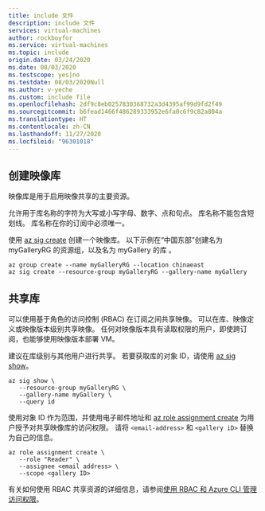 ```yaml
---
title: include 文件
description: include 文件
services: virtual-machines
author: rockboyfor
ms.service: virtual-machines
ms.topic: include
origin.date: 03/24/2020
ms.date: 08/03/2020
ms.testscope: yes|no
ms.testdate: 08/03/2020Null
ms.author: v-yeche
ms.custom: include file
ms.openlocfilehash: 2df9c8eb0257830368732a3d4395af99d9fd2f49
ms.sourcegitcommit: b6fead1466f486289333952e6fa0c6f9c82a804a
ms.translationtype: HT
ms.contentlocale: zh-CN
ms.lasthandoff: 11/27/2020
ms.locfileid: "96301018"
---
```

## <a name="create-an-image-gallery"></a>创建映像库 

映像库是用于启用映像共享的主要资源。 

允许用于库名称的字符为大写或小写字母、数字、点和句点。 库名称不能包含短划线。   库名称在你的订阅中必须唯一。 

使用 [az sig create](https://docs.microsoft.com/cli/azure/sig#az-sig-create) 创建一个映像库。 以下示例在“中国东部”创建名为 myGalleryRG 的资源组，以及名为 myGallery 的库  。

```azurecli
az group create --name myGalleryRG --location chinaeast
az sig create --resource-group myGalleryRG --gallery-name myGallery
```

## <a name="share-the-gallery"></a>共享库

可以使用基于角色的访问控制 (RBAC) 在订阅之间共享映像。 可以在库、映像定义或映像版本级别共享映像。 任何对映像版本具有读取权限的用户，即使跨订阅，也能够使用映像版本部署 VM。

建议在库级别与其他用户进行共享。 若要获取库的对象 ID，请使用 [az sig show](https://docs.microsoft.com/cli/azure/sig#az-sig-show)。

```azurecli
az sig show \
   --resource-group myGalleryRG \
   --gallery-name myGallery \
   --query id
```

使用对象 ID 作为范围，并使用电子邮件地址和 [az role assignment create](https://docs.azure.cn/cli/role/assignment#az-role-assignment-create) 为用户授予对共享映像库的访问权限。 请将 `<email-address>` 和 `<gallery iD>` 替换为自己的信息。

```azurecli
az role assignment create \
   --role "Reader" \
   --assignee <email address> \
   --scope <gallery ID>
```

有关如何使用 RBAC 共享资源的详细信息，请参阅[使用 RBAC 和 Azure CLI 管理访问权限](/role-based-access-control/role-assignments-cli)。

<!-- Update_Description: update meta properties, wording update, update link -->